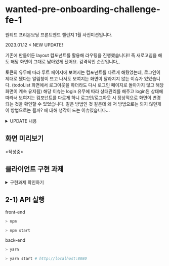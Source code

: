 # wanted-pre-onboarding-challenge-fe-1

원티드 프리온보딩 프론트엔드 챌린지 1월 사전미션입니다.

2023.01.12 < NEW UPDATE!

기존에 만들어둔 layout 컴포넌트를 활용해 라우팅을 진행했습니다!! 즉 새로고침을 해도 해당 화면이 그대로 남아있게 됐어요. 감격적인 순간입니다,,

토큰의 유무에 따라 루트 페이지에 보여지는 컴포넌트를 다르게 해뒀었는데, 로그인이 제대로 됐다는 알림창이 뜨고 나서도 보여지는 화면이 달라지지 않는 이슈가 있었습니다. (todoList 화면에서 로그아웃을 하더라도 다시 로그인 페이지로 돌아가지 않고 해당 화면이 계속 유지됨)
해당 이슈는 login 유무에 따라 상태관리를 해주고 login된 상태에 따라서 보여지는 컴포넌트를 다르게 하니 로그인/로그아웃 시 정상적으로 화면이 변경되는 것을 확인할 수 있었습니다. 같은 방법인 것 같은데 왜 저 방법으로는 되지 않던게 이 방법으로는 될까? 에 대해 생각이 드는 이슈였습니다...

<details>
<summary>UPDATE 내용</summary>
<div markdown="1">
<br />
2023.01.06 - 과제 제출일
  
아직까지 아쉬운점이 많습니다. 글쓰기 상태와 수정상태가 Boolean 형태로 되어있어 글쓰기/수정 버튼을 눌러야지만 해당 컴포넌트가 나오고, 취소버튼을 눌러야지만 해당 컴포넌트가 사라집니다. 새로고침을 하게되면 글쓰기와 수정상태를 유지하지 못합니다. 프리온보딩 수강중에도 고민하여 해당 과제를 구현할 수 있게 할 예정입니다.
<br />
</div>
</details>

## 화면 미리보기
<작성중>

## 클라이언트 구현 과제 
<details>
<summary> 구현과제 확인하기</summary>
<div markdown="1">
<br />
  
  ### Assignment 1 - Login / SignUp 

- /auth 경로에 로그인 / 회원가입 기능을 개발합니다
  - [x] 최소한 이메일, 비밀번호 input, 제출 button을 갖도록 구성해주세요
- 이메일과 비밀번호의 유효성을 확인합니다
  - [x] 이메일 조건 : 최소 `@`, `.` 포함
  - [x] 비밀번호 조건 : 8자 이상 입력
  - [x] 이메일과 비밀번호가 모두 입력되어 있고, 조건을 만족해야 제출 버튼이 활성화 되도록 해주세요
- 로그인 API를 호출하고, 올바른 응답을 받았을 때 루트 경로로 이동시켜주세요
  - [x] 응답으로 받은 토큰은 로컬 스토리지에 저장해주세요
  - [x] 다음 번에 로그인 시 토큰이 존재한다면 루트 경로로 리다이렉트 시켜주세요
  - [ ] 어떤 경우든 토큰이 유효하지 않다면 사용자에게 알리고 로그인 페이지로 리다이렉트 시켜주세요

### Assignment 2 - Todo List

- Todo List API를 호출하여 Todo List CRUD 기능을 구현해주세요
  - [x] 목록 / 상세 영역으로 나누어 구현해주세요
  - [x] Todo 목록을 볼 수 있습니다.
  - [x] Todo 추가 버튼을 클릭하면 할 일이 추가 됩니다.
  - [x] Todo 수정 버튼을 클릭하면 수정 모드를 활성화하고, 수정 내용을 제출하거나 취소할 수 있습니다.
  - [x] Todo 삭제 버튼을 클릭하면 해당 Todo를 삭제할 수 있습니다.
- 한 화면 내에서 Todo List와 개별 Todo의 상세를 확인할 수 있도록 해주세요.
  - [x] 새로고침을 했을 때 현재 상태가 유지되어야 합니다.
  - [x] 개별 Todo를 조회 순서에 따라 페이지 뒤로가기를 통하여 조회할 수 있도록 해주세요.
- 한 페이지 내에서 새로고침 없이 데이터가 정합성을 갖추도록 구현해주세요

  - [x] 수정되는 Todo의 내용이 목록에서도 실시간으로 반영되어야 합니다
<br />
</div>
</details>



## 2-1) API 실행

front-end

```bash
> npm

> npm start
```

back-end

```bash
> yarn

> yarn start # http://localhost:8080
```
